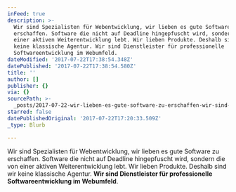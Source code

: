 ```yaml
---
inFeed: true
description: >-
  Wir sind Spezialisten für Webentwicklung, wir lieben es gute Software zu
  erschaffen. Software die nicht auf Deadline hingepfuscht wird, sondern die von
  einer aktiven Weiterentwicklung lebt. Wir lieben Produkte. Deshalb sind wir
  keine klassische Agentur. Wir sind Dienstleister für professionelle
  Softwareentwicklung im Webumfeld.
dateModified: '2017-07-22T17:38:54.348Z'
datePublished: '2017-07-22T17:38:54.580Z'
title: ''
author: []
publisher: {}
via: {}
sourcePath: >-
  _posts/2017-07-22-wir-lieben-es-gute-software-zu-erschaffen-wir-sind-speziali.md
starred: false
datePublishedOriginal: '2017-07-22T17:20:33.509Z'
_type: Blurb

---
```

Wir sind Spezialisten für Webentwicklung, wir lieben es gute Software zu erschaffen. Software die nicht auf Deadline hingepfuscht wird, sondern die von einer aktiven Weiterentwicklung lebt. Wir lieben Produkte. Deshalb sind wir keine klassische Agentur. **Wir sind Dienstleister für professionelle Softwareentwicklung im Webumfeld**.